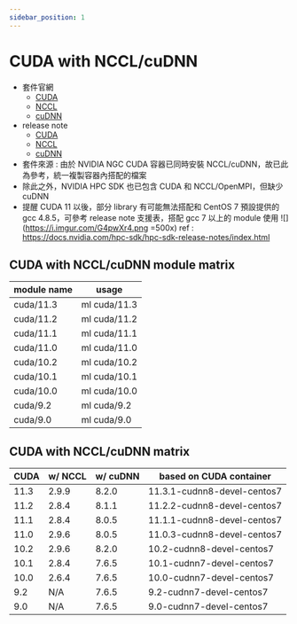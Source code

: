 ```yaml
---
sidebar_position: 1
---
```



# CUDA with NCCL/cuDNN

- 套件官網 
  - [CUDA](https://developer.nvidia.com/cuda-zone)
  - [NCCL](https://developer.nvidia.com/nccl)
  - [cuDNN](https://developer.nvidia.com/cudnn)
- release note 
  - [CUDA](https://developer.nvidia.com/cuda-toolkit-archive)
  - [NCCL](https://docs.nvidia.com/deeplearning/nccl/archives/index.html)
  - [cuDNN](https://docs.nvidia.com/deeplearning/cudnn/release-notes/index.html)
- 套件來源 : 由於 NVIDIA NGC CUDA 容器已同時安裝 NCCL/cuDNN，故已此為參考，統一複製容器內搭配的檔案
- 除此之外，NVIDIA HPC SDK 也已包含 CUDA 和 NCCL/OpenMPI，但缺少 cuDNN
- 提醒 CUDA 11 以後，部分 library 有可能無法搭配和 CentOS 7 預設提供的 gcc 4.8.5，可參考 release note 支援表，搭配 gcc 7 以上的 module 使用
![](https://i.imgur.com/G4pwXr4.png =500x)
ref : https://docs.nvidia.com/hpc-sdk/hpc-sdk-release-notes/index.html

## CUDA with NCCL/cuDNN module matrix

| module name | usage        |
| ----------- | ------------ |
| cuda/11.3   | ml cuda/11.3 |
| cuda/11.2   | ml cuda/11.2 |
| cuda/11.1   | ml cuda/11.1 |
| cuda/11.0   | ml cuda/11.0 |
| cuda/10.2   | ml cuda/10.2 |
| cuda/10.1   | ml cuda/10.1 |
| cuda/10.0   | ml cuda/10.0 |
| cuda/9.2    | ml cuda/9.2  |
| cuda/9.0    | ml cuda/9.0  |

## CUDA with NCCL/cuDNN matrix

| CUDA | w/ NCCL | w/ cuDNN | based on CUDA container     |
| ---- | ------- | -------- | --------------------------- |
| 11.3 | 2.9.9   | 8.2.0    | 11.3.1-cudnn8-devel-centos7 |
| 11.2 | 2.8.4   | 8.1.1    | 11.2.2-cudnn8-devel-centos7 |
| 11.1 | 2.8.4   | 8.0.5    | 11.1.1-cudnn8-devel-centos7 |
| 11.0 | 2.9.6   | 8.0.5    | 11.0.3-cudnn8-devel-centos7 |
| 10.2 | 2.9.6   | 8.2.0    | 10.2-cudnn8-devel-centos7   |
| 10.1 | 2.8.4   | 7.6.5    | 10.1-cudnn7-devel-centos7   |
| 10.0 | 2.6.4   | 7.6.5    | 10.0-cudnn7-devel-centos7   |
| 9.2  | N/A     | 7.6.5    | 9.2-cudnn7-devel-centos7    |
| 9.0  | N/A     | 7.6.5    | 9.0-cudnn7-devel-centos7    |


